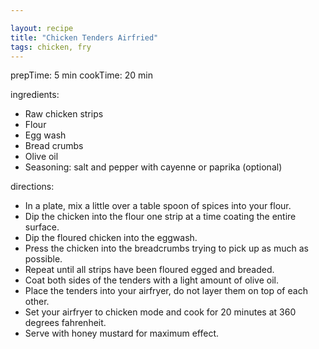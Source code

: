 ```yaml
---

layout: recipe
title: "Chicken Tenders Airfried"
tags: chicken, fry
---
```


prepTime: 5 min
cookTime: 20 min

ingredients:
- Raw chicken strips
- Flour
- Egg wash
- Bread crumbs
- Olive oil
- Seasoning: salt and pepper with cayenne or paprika (optional)

directions:
- In a plate, mix a little over a table spoon of spices into your flour.
- Dip the chicken into the flour one strip at a time coating the entire surface.
- Dip the floured chicken into the eggwash.
- Press the chicken into the breadcrumbs trying to pick up as much as possible.
- Repeat until all strips have been floured egged and breaded.
- Coat both sides of the tenders with a light amount of olive oil.
- Place the tenders into your airfryer, do not layer them on top of each other.
- Set your airfryer to chicken mode and cook for 20 minutes at 360 degrees fahrenheit.
- Serve with honey mustard for maximum effect.
